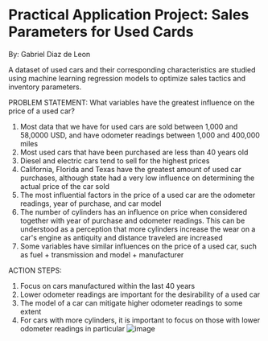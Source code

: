 # Practical Application Project: Sales Parameters for Used Cards
By: Gabriel Diaz de Leon


A dataset of used cars and their corresponding characteristics are studied using machine learning regression models to optimize sales tactics and inventory parameters.

PROBLEM STATEMENT: 
What variables have the greatest influence on the price of a used car?
1)	Most data that we have for used cars are sold between 1,000 and 58,0000 USD, and have odometer readings between 1,000 and 400,000 miles
2)	Most used cars that have been purchased are less than 40 years old
3)	Diesel and electric cars tend to sell for the highest prices
4)	California, Florida and Texas have the greatest amount of used car purchases, although state had a very low influence on determining the actual price of the car sold
5)	The most influential factors in the price of a used car are the odometer readings, year of purchase, and car model
6)	The number of cylinders has an influence on price when considered together with year of purchase and odometer readings. This can be understood as a perception that more cylinders increase the wear on a car's engine as antiquity and distance traveled are increased
7)	Some variables have similar influences on the price of a used car, such as fuel + transmission and model + manufacturer

ACTION STEPS:
1)	Focus on cars manufactured within the last 40 years
2)	Lower odometer readings are important for the desirability of a used car
3)	The model of a car can mitigate higher odometer readings to some extent
4)	For cars with more cylinders, it is important to focus on those with lower odometer readings in particular
![image](https://github.com/user-attachments/assets/72bd5b29-b261-4fb9-9f70-8df8d29bee1e)

